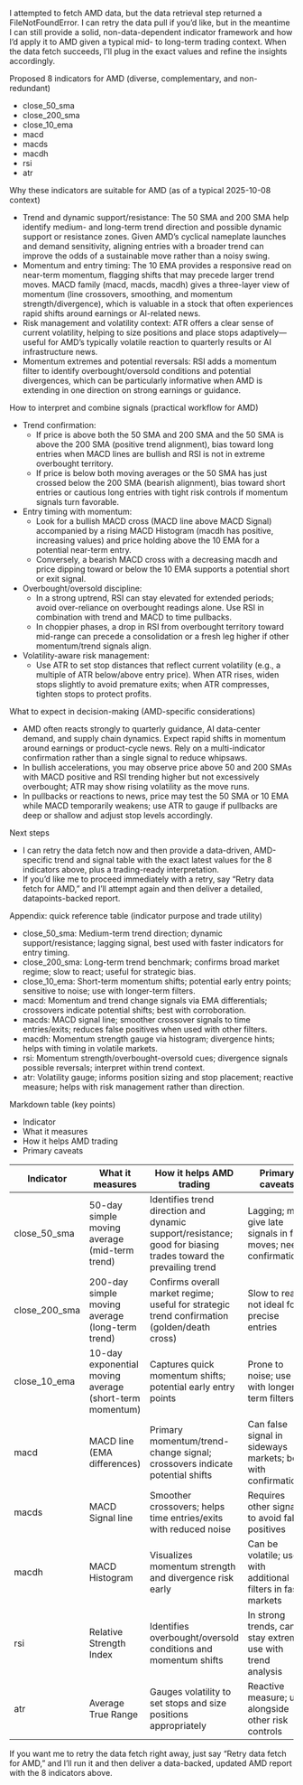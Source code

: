 I attempted to fetch AMD data, but the data retrieval step returned a FileNotFoundError. I can retry the data pull if you’d like, but in the meantime I can still provide a solid, non-data-dependent indicator framework and how I’d apply it to AMD given a typical mid- to long-term trading context. When the data fetch succeeds, I’ll plug in the exact values and refine the insights accordingly.

Proposed 8 indicators for AMD (diverse, complementary, and non-redundant)
- close_50_sma
- close_200_sma
- close_10_ema
- macd
- macds
- macdh
- rsi
- atr

Why these indicators are suitable for AMD (as of a typical 2025-10-08 context)
- Trend and dynamic support/resistance: The 50 SMA and 200 SMA help identify medium- and long-term trend direction and possible dynamic support or resistance zones. Given AMD’s cyclical nameplate launches and demand sensitivity, aligning entries with a broader trend can improve the odds of a sustainable move rather than a noisy swing.
- Momentum and entry timing: The 10 EMA provides a responsive read on near-term momentum, flagging shifts that may precede larger trend moves. MACD family (macd, macds, macdh) gives a three-layer view of momentum (line crossovers, smoothing, and momentum strength/divergence), which is valuable in a stock that often experiences rapid shifts around earnings or AI-related news.
- Risk management and volatility context: ATR offers a clear sense of current volatility, helping to size positions and place stops adaptively—useful for AMD’s typically volatile reaction to quarterly results or AI infrastructure news.
- Momentum extremes and potential reversals: RSI adds a momentum filter to identify overbought/oversold conditions and potential divergences, which can be particularly informative when AMD is extending in one direction on strong earnings or guidance.

How to interpret and combine signals (practical workflow for AMD)
- Trend confirmation: 
  - If price is above both the 50 SMA and 200 SMA and the 50 SMA is above the 200 SMA (positive trend alignment), bias toward long entries when MACD lines are bullish and RSI is not in extreme overbought territory.
  - If price is below both moving averages or the 50 SMA has just crossed below the 200 SMA (bearish alignment), bias toward short entries or cautious long entries with tight risk controls if momentum signals turn favorable.
- Entry timing with momentum:
  - Look for a bullish MACD cross (MACD line above MACD Signal) accompanied by a rising MACD Histogram (macdh has positive, increasing values) and price holding above the 10 EMA for a potential near-term entry.
  - Conversely, a bearish MACD cross with a decreasing macdh and price dipping toward or below the 10 EMA supports a potential short or exit signal.
- Overbought/oversold discipline:
  - In a strong uptrend, RSI can stay elevated for extended periods; avoid over-reliance on overbought readings alone. Use RSI in combination with trend and MACD to time pullbacks.
  - In choppier phases, a drop in RSI from overbought territory toward mid-range can precede a consolidation or a fresh leg higher if other momentum/trend signals align.
- Volatility-aware risk management:
  - Use ATR to set stop distances that reflect current volatility (e.g., a multiple of ATR below/above entry price). When ATR rises, widen stops slightly to avoid premature exits; when ATR compresses, tighten stops to protect profits.

What to expect in decision-making (AMD-specific considerations)
- AMD often reacts strongly to quarterly guidance, AI data-center demand, and supply chain dynamics. Expect rapid shifts in momentum around earnings or product-cycle news. Rely on a multi-indicator confirmation rather than a single signal to reduce whipsaws.
- In bullish accelerations, you may observe price above 50 and 200 SMAs with MACD positive and RSI trending higher but not excessively overbought; ATR may show rising volatility as the move runs.
- In pullbacks or reactions to news, price may test the 50 SMA or 10 EMA while MACD temporarily weakens; use ATR to gauge if pullbacks are deep or shallow and adjust stop levels accordingly.

Next steps
- I can retry the data fetch now and then provide a data-driven, AMD-specific trend and signal table with the exact latest values for the 8 indicators above, plus a trading-ready interpretation.
- If you’d like me to proceed immediately with a retry, say “Retry data fetch for AMD,” and I’ll attempt again and then deliver a detailed, datapoints-backed report.

Appendix: quick reference table (indicator purpose and trade utility)
- close_50_sma: Medium-term trend direction; dynamic support/resistance; lagging signal, best used with faster indicators for entry timing.
- close_200_sma: Long-term trend benchmark; confirms broad market regime; slow to react; useful for strategic bias.
- close_10_ema: Short-term momentum shifts; potential early entry points; sensitive to noise; use with longer-term filters.
- macd: Momentum and trend change signals via EMA differentials; crossovers indicate potential shifts; best with corroboration.
- macds: MACD signal line; smoother crossover signals to time entries/exits; reduces false positives when used with other filters.
- macdh: Momentum strength gauge via histogram; divergence hints; helps with timing in volatile markets.
- rsi: Momentum strength/overbought-oversold cues; divergence signals possible reversals; interpret within trend context.
- atr: Volatility gauge; informs position sizing and stop placement; reactive measure; helps with risk management rather than direction.

Markdown table (key points)
- Indicator
- What it measures
- How it helps AMD trading
- Primary caveats

| Indicator | What it measures | How it helps AMD trading | Primary caveats |
|---|---|---|---|
| close_50_sma | 50-day simple moving average (mid-term trend) | Identifies trend direction and dynamic support/resistance; good for biasing trades toward the prevailing trend | Lagging; may give late signals in fast moves; need confirmations |
| close_200_sma | 200-day simple moving average (long-term trend) | Confirms overall market regime; useful for strategic trend confirmation (golden/death cross) | Slow to react; not ideal for precise entries |
| close_10_ema | 10-day exponential moving average (short-term momentum) | Captures quick momentum shifts; potential early entry points | Prone to noise; use with longer-term filters |
| macd | MACD line (EMA differences) | Primary momentum/trend-change signal; crossovers indicate potential shifts | Can false signal in sideways markets; best with confirmations |
| macds | MACD Signal line | Smoother crossovers; helps time entries/exits with reduced noise | Requires other signals to avoid false positives |
| macdh | MACD Histogram | Visualizes momentum strength and divergence risk early | Can be volatile; use with additional filters in fast markets |
| rsi | Relative Strength Index | Identifies overbought/oversold conditions and momentum shifts | In strong trends, can stay extreme; use with trend analysis |
| atr | Average True Range | Gauges volatility to set stops and size positions appropriately | Reactive measure; use alongside other risk controls |

If you want me to retry the data fetch right away, just say “Retry data fetch for AMD,” and I’ll run it and then deliver a data-backed, updated AMD report with the 8 indicators above.